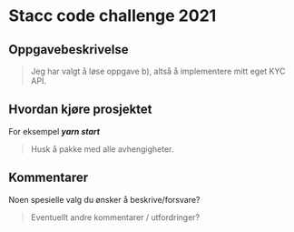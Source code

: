 # Stacc code challenge 2021

## Oppgavebeskrivelse
> Jeg har valgt å løse oppgave b), altså å implementere mitt eget KYC API.

## Hvordan kjøre prosjektet
For eksempel ***yarn start***
> Husk å pakke med alle avhengigheter.

## Kommentarer
Noen spesielle valg du ønsker å beskrive/forsvare?
> Eventuellt andre kommentarer / utfordringer?
